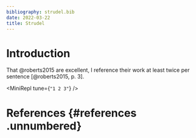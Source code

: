 ```yaml
---
bibliography: strudel.bib
date: 2022-03-22
title: Strudel
---
```


# Introduction

That @roberts2015 are excellent, I reference their work at least twice
per sentence [@roberts2015, p. 3].

<MiniRepl tune={`"1 2 3"`} />

# References {#references .unnumbered}
